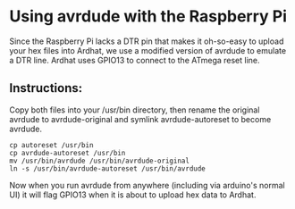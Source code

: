 Using avrdude with the Raspberry Pi
===================================

Since the Raspberry Pi lacks a DTR pin that makes it oh-so-easy to upload your hex files into
Ardhat, we use a modified version of avrdude to emulate a DTR line.  Ardhat uses GPIO13 to connect to the ATmega reset line.

Instructions:
-------------

Copy both files into your /usr/bin directory, then rename the original avrdude to avrdude-original
and symlink avrdude-autoreset to become avrdude.

    cp autoreset /usr/bin
    cp avrdude-autoreset /usr/bin
    mv /usr/bin/avrdude /usr/bin/avrdude-original
    ln -s /usr/bin/avrdude-autoreset /usr/bin/avrdude


Now when you run avrdude from anywhere (including via arduino's normal UI) it will flag GPIO13 when
it is about to upload hex data to Ardhat.
